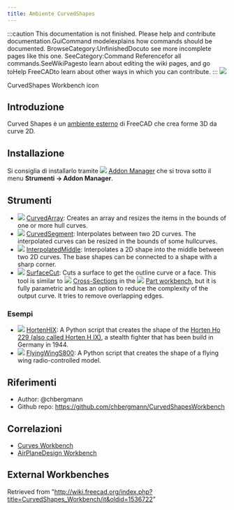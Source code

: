 ```yaml
---
title: Ambiente CurvedShapes
---
```


:::caution
This documentation is not finished. Please help and contribute documentation.GuiCommand modelexplains how commands should be documented. BrowseCategory:UnfinishedDocuto see more incomplete pages like this one. SeeCategory:Command Referencefor all commands.SeeWikiPagesto learn about editing the wiki pages, and go toHelp FreeCADto learn about other ways in which you can contribute.
:::
![](/images/CurvedShapes_workbench_icon.svg)

CurvedShapes Workbench icon

## Introduzione

Curved Shapes è un [ambiente esterno](/External_workbenches/it "External workbenches/it") di FreeCAD che crea forme 3D da curve 2D.

## Installazione

Si consiglia di installarlo tramite ![](/images/Std_AddonMgr.svg) [Addon Manager](/Std_AddonMgr/it "Std AddonMgr/it") che si trova sotto il menu **Strumenti → Addon Manager**.

## Strumenti

- ![](/images/CurvedShapes_CurvedArray.svg) [CurvedArray](/CurvedShapes_CurvedArray "CurvedShapes CurvedArray"): Creates an array and resizes the items in the bounds of one or more hull curves.
- ![](/images/CurvedShapes_CurvedSegment.svg) [CurvedSegment](/index.php?title=CurvedShapes_CurvedSegment&action=edit&redlink=1 "CurvedShapes CurvedSegment (page does not exist)"): Interpolates between two 2D curves. The interpolated curves can be resized in the bounds of some hullcurves.
- ![](/images/CurvedShapes_InterpolatedMiddle.svg) [InterpolatedMiddle](/index.php?title=CurvedShapes_InterpolatedMiddle&action=edit&redlink=1 "CurvedShapes InterpolatedMiddle (page does not exist)"): Interpolates a 2D shape into the middle between two 2D curves. The base shapes can be connected to a shape with a sharp corner.
- ![](/images/CurvedShapes_SurfaceCut.svg) [SurfaceCut](/index.php?title=CurvedShapes_SurfaceCut&action=edit&redlink=1 "CurvedShapes SurfaceCut (page does not exist)"): Cuts a surface to get the outline curve or a face. This tool is similar to ![](/images/Part_CrossSections.svg) [Cross-Sections](/Part_CrossSections "Part CrossSections") in the ![](/images/Workbench_Part.svg) [Part workbench](/Part_Workbench "Part Workbench"), but it is fully parametric and has an option to reduce the complexity of the output curve. It tries to remove overlapping edges.

### Esempi

- ![](/images/CurvedShapes_HortenHIX.svg) [HortenHIX](/index.php?title=CurvedShapes_HortenHIX&action=edit&redlink=1 "CurvedShapes HortenHIX (page does not exist)"): A Python script that creates the shape of the [Horten Ho 229 (also called Horten H IX)](https://en.wikipedia.org/wiki/Horten_Ho_229), a stealth fighter that has been build in Germany in 1944.
- ![](/images/CurvedShapes_FlyingWingS800.svg) [FlyingWingS800](/index.php?title=CurvedShapes_FlyingWingS800&action=edit&redlink=1 "CurvedShapes FlyingWingS800 (page does not exist)"): A Python script that creates the shape of a flying wing radio-controlled model.

## Riferimenti

- Author: @chbergmann
- Github repo: <https://github.com/chbergmann/CurvedShapesWorkbench>

## Correlazioni

- [Curves Workbench](/Curves_Workbench "Curves Workbench")
- [AirPlaneDesign Workbench](https://github.com/FredsFactory/FreeCAD_AirPlaneDesign)

## External Workbenches

Retrieved from "<http://wiki.freecad.org/index.php?title=CurvedShapes_Workbench/it&oldid=1536722>"
